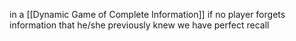 in a [[Dynamic Game of Complete Information]] if no player forgets information that he/she previously knew we have perfect recall


